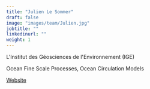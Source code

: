 ```yaml
---
title: "Julien Le Sommer"
draft: false
image: "images/team/Julien.jpg"
jobtitle: ""
linkedinurl: ""
weight: 1
---
```


L'Institut des Géosciences de l'Environnement (IGE)

Ocean Fine Scale Processes, Ocean Circulation Models

[Website](https://lesommer.github.io/)

